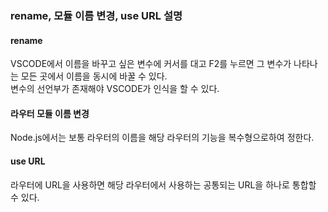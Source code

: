 ### rename, 모듈 이름 변경, use URL 설명
#### rename
VSCODE에서 이름을 바꾸고 싶은 변수에 커서를 대고 F2를 누르면 그 변수가 나타나는 모든 곳에서 이름을 동시에 바꿀 수 있다.  
변수의 선언부가 존재해야 VSCODE가 인식을 할 수 있다.  
#### 라우터 모듈 이름 변경
Node.js에서는 보통 라우터의 이름을 해당 라우터의 기능을 복수형으로하여 정한다.  
#### use URL
라우터에 URL을 사용하면 해당 라우터에서 사용하는 공통되는 URL을 하나로 통합할 수 있다.
